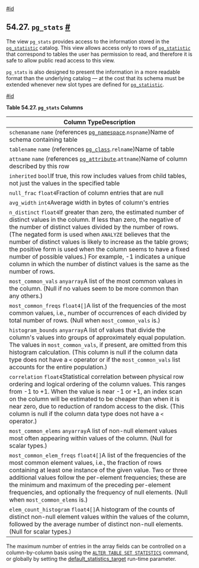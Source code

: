 [#id](#VIEW-PG-STATS)

## 54.27. `pg_stats` [#](#VIEW-PG-STATS)



The view `pg_stats` provides access to the information stored in the [`pg_statistic`](catalog-pg-statistic) catalog. This view allows access only to rows of [`pg_statistic`](catalog-pg-statistic) that correspond to tables the user has permission to read, and therefore it is safe to allow public read access to this view.

`pg_stats` is also designed to present the information in a more readable format than the underlying catalog — at the cost that its schema must be extended whenever new slot types are defined for [`pg_statistic`](catalog-pg-statistic).

[#id](#id-1.10.5.31.5)

**Table 54.27. `pg_stats` Columns**

| Column TypeDescription                                                                                                                                                                                                                                                                                                                                                                                                                                                                                                                           |
| ------------------------------------------------------------------------------------------------------------------------------------------------------------------------------------------------------------------------------------------------------------------------------------------------------------------------------------------------------------------------------------------------------------------------------------------------------------------------------------------------------------------------------------------------ |
| `schemaname` `name` (references [`pg_namespace`](catalog-pg-namespace).`nspname`)Name of schema containing table                                                                                                                                                                                                                                                                                                                                                                                                                            |
| `tablename` `name` (references [`pg_class`](catalog-pg-class).`relname`)Name of table                                                                                                                                                                                                                                                                                                                                                                                                                                                       |
| `attname` `name` (references [`pg_attribute`](catalog-pg-attribute).`attname`)Name of column described by this row                                                                                                                                                                                                                                                                                                                                                                                                                          |
| `inherited` `bool`If true, this row includes values from child tables, not just the values in the specified table                                                                                                                                                                                                                                                                                                                                                                                                                                |
| `null_frac` `float4`Fraction of column entries that are null                                                                                                                                                                                                                                                                                                                                                                                                                                                                                     |
| `avg_width` `int4`Average width in bytes of column's entries                                                                                                                                                                                                                                                                                                                                                                                                                                                                                     |
| `n_distinct` `float4`If greater than zero, the estimated number of distinct values in the column. If less than zero, the negative of the number of distinct values divided by the number of rows. (The negated form is used when `ANALYZE` believes that the number of distinct values is likely to increase as the table grows; the positive form is used when the column seems to have a fixed number of possible values.) For example, -1 indicates a unique column in which the number of distinct values is the same as the number of rows. |
| `most_common_vals` `anyarray`A list of the most common values in the column. (Null if no values seem to be more common than any others.)                                                                                                                                                                                                                                                                                                                                                                                                         |
| `most_common_freqs` `float4[]`A list of the frequencies of the most common values, i.e., number of occurrences of each divided by total number of rows. (Null when `most_common_vals` is.)                                                                                                                                                                                                                                                                                                                                                       |
| `histogram_bounds` `anyarray`A list of values that divide the column's values into groups of approximately equal population. The values in `most_common_vals`, if present, are omitted from this histogram calculation. (This column is null if the column data type does not have a `<` operator or if the `most_common_vals` list accounts for the entire population.)                                                                                                                                                                         |
| `correlation` `float4`Statistical correlation between physical row ordering and logical ordering of the column values. This ranges from -1 to +1. When the value is near -1 or +1, an index scan on the column will be estimated to be cheaper than when it is near zero, due to reduction of random access to the disk. (This column is null if the column data type does not have a `<` operator.)                                                                                                                                             |
| `most_common_elems` `anyarray`A list of non-null element values most often appearing within values of the column. (Null for scalar types.)                                                                                                                                                                                                                                                                                                                                                                                                       |
| `most_common_elem_freqs` `float4[]`A list of the frequencies of the most common element values, i.e., the fraction of rows containing at least one instance of the given value. Two or three additional values follow the per-element frequencies; these are the minimum and maximum of the preceding per-element frequencies, and optionally the frequency of null elements. (Null when `most_common_elems` is.)                                                                                                                                |
| `elem_count_histogram` `float4[]`A histogram of the counts of distinct non-null element values within the values of the column, followed by the average number of distinct non-null elements. (Null for scalar types.)                                                                                                                                                                                                                                                                                                                           |


The maximum number of entries in the array fields can be controlled on a column-by-column basis using the [`ALTER TABLE SET STATISTICS`](sql-altertable) command, or globally by setting the [default\_statistics\_target](runtime-config-query#GUC-DEFAULT-STATISTICS-TARGET) run-time parameter.